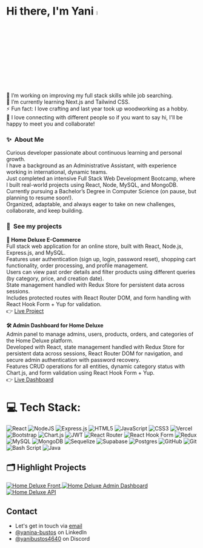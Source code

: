 # Hi there, I'm Yani <a href="https://www.gautamkrishnar.com/"><img src="https://media.giphy.com/media/hvRJCLFzcasrR4ia7z/giphy.gif" width="5%"></a>

🔭 I’m working on improving my full stack skills while job searching.  <br>🌱 I’m currently learning Next.js and Tailwind CSS.  <br>⚡ Fun fact: I love crafting and last year took up woodworking as a hobby.<br>👯 I love connecting with different people so if you want to say hi, I'll be happy to meet you and collaborate!

### ✨&nbsp; About Me

Curious developer passionate about continuous learning and personal growth.<br>
I have a background as an Administrative Assistant, with experience working in international, dynamic teams.<br>
Just completed an intensive Full Stack Web Development Bootcamp, where I built real-world projects using React, Node, MySQL, and MongoDB.<br>
Currently pursuing a Bachelor’s Degree in Computer Science (on pause, but planning to resume soon!).<br>
Organized, adaptable, and always eager to take on new challenges, collaborate, and keep building.<br>


### 🎯&nbsp; See my projects

**🛒 Home Deluxe E-Commerce**  
Full stack web application for an online store, built with React, Node.js, Express.js, and MySQL.  
Features user authentication (sign up, login, password reset), shopping cart functionality, order processing, and profile management.  
Users can view past order details and filter products using different queries (by category, price, and creation date).  
State management handled with Redux Store for persistent data across sessions.  
Includes protected routes with React Router DOM, and form handling with React Hook Form + Yup for validation.  
👉 [Live Project](https://homedeluxe.vercel.app/)

**🛠️ Admin Dashboard for Home Deluxe**  
Admin panel to manage admins, users, products, orders, and categories of the Home Deluxe platform.  
Developed with React, state management handled with Redux Store for persistent data across sessions, React Router DOM for navigation, and secure admin authentication with password recovery.  
Features CRUD operations for all entities, dynamic category status with Chart.js, and form validation using React Hook Form + Yup.<br> 
👉 [Live Dashboard](https://admin-dashboard-rho-ten-58.vercel.app/)


# 💻 Tech Stack:
![React](https://img.shields.io/badge/react-%2320232a.svg?style=flat&logo=react&logoColor=%2361DAFB) ![NodeJS](https://img.shields.io/badge/node.js-6DA55F?style=flat&logo=node.js&logoColor=white) ![Express.js](https://img.shields.io/badge/express.js-%23404d59.svg?style=flat&logo=express&logoColor=%2361DAFB) ![HTML5](https://img.shields.io/badge/html5-%23E34F26.svg?style=flat&logo=html5&logoColor=white) ![JavaScript](https://img.shields.io/badge/javascript-%23323330.svg?style=flat&logo=javascript&logoColor=%23F7DF1E) ![CSS3](https://img.shields.io/badge/css3-%231572B6.svg?style=flat&logo=css3&logoColor=white) ![Vercel](https://img.shields.io/badge/vercel-%23000000.svg?style=flat&logo=vercel&logoColor=white) ![Bootstrap](https://img.shields.io/badge/bootstrap-%238511FA.svg?style=flat&logo=bootstrap&logoColor=white) ![Chart.js](https://img.shields.io/badge/chart.js-F5788D.svg?style=flat&logo=chart.js&logoColor=white)  ![JWT](https://img.shields.io/badge/JWT-black?style=flat&logo=JSON%20web%20tokens) ![React Router](https://img.shields.io/badge/React_Router-CA4245?style=flat&logo=react-router&logoColor=white) ![React Hook Form](https://img.shields.io/badge/React%20Hook%20Form-%23EC5990.svg?style=flat&logo=reacthookform&logoColor=white) ![Redux](https://img.shields.io/badge/redux-%23593d88.svg?style=flat&logo=redux&logoColor=white) ![MySQL](https://img.shields.io/badge/mysql-4479A1.svg?style=flat&logo=mysql&logoColor=white) ![MongoDB](https://img.shields.io/badge/MongoDB-%234ea94b.svg?style=flat&logo=mongodb&logoColor=white) ![Sequelize](https://img.shields.io/badge/Sequelize-52B0E7?style=flat&logo=Sequelize&logoColor=white) ![Supabase](https://img.shields.io/badge/Supabase-3ECF8E?style=flat&logo=supabase&logoColor=white) ![Postgres](https://img.shields.io/badge/postgres-%23316192.svg?style=flat&logo=postgresql&logoColor=white) ![GitHub](https://img.shields.io/badge/github-%23121011.svg?style=flat&logo=github&logoColor=white) ![Git](https://img.shields.io/badge/git-%23F05033.svg?style=flat&logo=git&logoColor=white) ![Bash Script](https://img.shields.io/badge/bash_script-%23121011.svg?style=flat&logo=gnu-bash&logoColor=white)
![Java](https://img.shields.io/badge/java-%23ED8B00.svg?style=flat&logo=openjdk&logoColor=white)

## 🗂️ Highlight Projects

<a href="https://github.com/yanibustos/homedeluxe-front">
  <img align="center" src="https://github-readme-stats.vercel.app/api/pin/?username=yanibustos&repo=homedeluxe-front&show_icons=true&line_height=27&title_color=6aa6f8&text_color=8a919a&icon_color=6aa6f8&bg_color=22272e" alt="Home Deluxe Front" />
</a>

<a href="https://github.com/yanibustos/homedeluxe-admin-dashboard">
  <img align="center" src="https://github-readme-stats.vercel.app/api/pin/?username=yanibustos&repo=homedeluxe-admin-dashboard&show_icons=true&line_height=27&title_color=6aa6f8&text_color=8a919a&icon_color=6aa6f8&bg_color=22272e" alt="Home Deluxe Admin Dashboard" />
</a>

<a href="https://github.com/yanibustos/homedeluxe-api">
  <img align="center" src="https://github-readme-stats.vercel.app/api/pin/?username=yanibustos&repo=homedeluxe-api&show_icons=true&line_height=27&title_color=6aa6f8&text_color=8a919a&icon_color=6aa6f8&bg_color=22272e" alt="Home Deluxe API" />
</a>


## Contact
- Let's get in touch via [email](mailto:yanibustos4596@gmail.com)
- [@yanina-bustos](https://linkedin.com/in/yanina-bustos) on LinkedIn
- [@yanibustos4640](./) on Discord
<!-- Proudly created with GPRM ( https://gprm.itsvg.in ) -->
